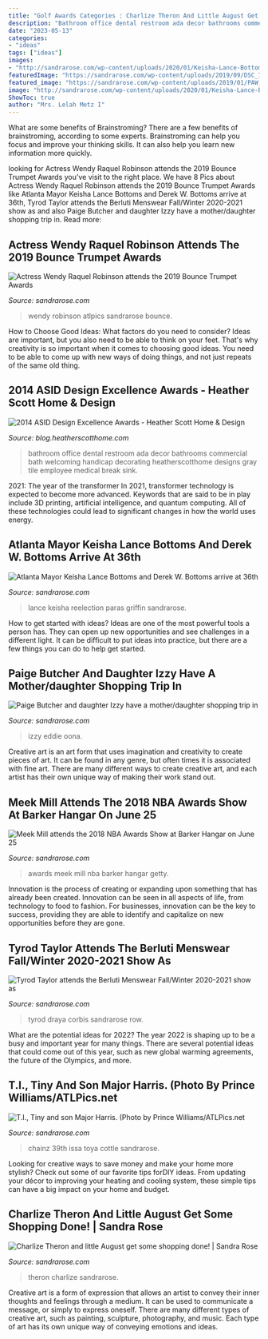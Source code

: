```yaml
---
title: "Golf Awards Categories : Charlize Theron And Little August Get Some Shopping Done!"
description: "Bathroom office dental restroom ada decor bathrooms commercial bath welcoming handicap decorating heatherscotthome designs gray tile employee medical break sink"
date: "2023-05-13"
categories:
- "ideas"
tags: ["ideas"]
images:
- "http://sandrarose.com/wp-content/uploads/2020/01/Keisha-Lance-Bottoms-Derek-W.-Bottoms-GettyImages-650x879.jpg"
featuredImage: "https://sandrarose.com/wp-content/uploads/2019/09/DSC_7277.jpg"
featured_image: "https://sandrarose.com/wp-content/uploads/2019/01/PAW_4558.jpg"
image: "http://sandrarose.com/wp-content/uploads/2020/01/Keisha-Lance-Bottoms-Derek-W.-Bottoms-GettyImages-650x879.jpg"
ShowToc: true
author: "Mrs. Lelah Metz I"
---
```



What are some benefits of Brainstroming?
There are a few benefits of brainstroming, according to some experts. Brainstroming can help you focus and improve your thinking skills. It can also help you learn new information more quickly.

	

		
looking for Actress Wendy Raquel Robinson attends the 2019 Bounce Trumpet Awards you've visit to the right place. We have 8 Pics about Actress Wendy Raquel Robinson attends the 2019 Bounce Trumpet Awards like Atlanta Mayor Keisha Lance Bottoms and Derek W. Bottoms arrive at 36th, Tyrod Taylor attends the Berluti Menswear Fall/Winter 2020-2021 show as and also Paige Butcher and daughter Izzy have a mother/daughter shopping trip in. Read more:
		
    
## Actress Wendy Raquel Robinson Attends The 2019 Bounce Trumpet Awards

<img loading=lazy src="https://sandrarose.com/wp-content/uploads/2019/01/PAW_4558.jpg" onerror="this.onerror=null;this.src='https://tse4.mm.bing.net/th?id=OIP.sI9B8EUSyx4u3zbJKh_avQHaK0&amp;pid=15.1';" alt="Actress Wendy Raquel Robinson attends the 2019 Bounce Trumpet Awards">

_Source: sandrarose.com_

>wendy robinson atlpics sandrarose bounce. 

	

How to Choose Good Ideas: What factors do you need to consider?
Ideas are important, but you also need to be able to think on your feet. That's why creativity is so important when it comes to choosing good ideas. You need to be able to come up with new ways of doing things, and not just repeats of the same old thing.

    
## 2014 ASID Design Excellence Awards - Heather Scott Home &amp; Design

<img loading=lazy src="http://blog.heatherscotthome.com/wp-content/uploads/2014/11/Dental-office-employee-bath.jpg" onerror="this.onerror=null;this.src='https://tse3.mm.bing.net/th?id=OIP.H_lBgAgzq5dEXXx1_SgbGAHaLF&amp;pid=15.1';" alt="2014 ASID Design Excellence Awards - Heather Scott Home &amp; Design">

_Source: blog.heatherscotthome.com_

>bathroom office dental restroom ada decor bathrooms commercial bath welcoming handicap decorating heatherscotthome designs gray tile employee medical break sink. 

	

2021: The year of the transformer
In 2021, transformer technology is expected to become more advanced. Keywords that are said to be in play include 3D printing, artificial intelligence, and quantum computing. All of these technologies could lead to significant changes in how the world uses energy.

    
## Atlanta Mayor Keisha Lance Bottoms And Derek W. Bottoms Arrive At 36th

<img loading=lazy src="http://sandrarose.com/wp-content/uploads/2020/01/Keisha-Lance-Bottoms-Derek-W.-Bottoms-GettyImages-650x879.jpg" onerror="this.onerror=null;this.src='https://tse4.mm.bing.net/th?id=OIP.s2lVDdba29zY0yrinIMgigHaKA&amp;pid=15.1';" alt="Atlanta Mayor Keisha Lance Bottoms and Derek W. Bottoms arrive at 36th">

_Source: sandrarose.com_

>lance keisha reelection paras griffin sandrarose. 

	

How to get started with ideas?
Ideas are one of the most powerful tools a person has. They can open up new opportunities and see challenges in a different light. It can be difficult to put ideas into practice, but there are a few things you can do to help get started.

    
## Paige Butcher And Daughter Izzy Have A Mother/daughter Shopping Trip In

<img loading=lazy src="https://sandrarose.com/wp-content/uploads/2018/04/BGUS_1192488_027-1000x1500.jpg" onerror="this.onerror=null;this.src='https://tse4.mm.bing.net/th?id=OIP.XWOiUe7iD4lR6A8PExHnUAHaLH&amp;pid=15.1';" alt="Paige Butcher and daughter Izzy have a mother/daughter shopping trip in">

_Source: sandrarose.com_

>izzy eddie oona. 

	

Creative art is an art form that uses imagination and creativity to create pieces of art. It can be found in any genre, but often times it is associated with fine art. There are many different ways to create creative art, and each artist has their own unique way of making their work stand out.

    
## Meek Mill Attends The 2018 NBA Awards Show At Barker Hangar On June 25

<img loading=lazy src="https://sandrarose.com/wp-content/uploads/2018/06/Meek-Mill-NBA-Awards-GettyImages.jpg" onerror="this.onerror=null;this.src='https://tse2.mm.bing.net/th?id=OIP.3KjVtJSNyJ9iNoJmloREqgHaLI&amp;pid=15.1';" alt="Meek Mill attends the 2018 NBA Awards Show at Barker Hangar on June 25">

_Source: sandrarose.com_

>awards meek mill nba barker hangar getty. 

	

Innovation is the process of creating or expanding upon something that has already been created. Innovation can be seen in all aspects of life, from technology to food to fashion. For businesses, innovation can be the key to success, providing they are able to identify and capitalize on new opportunities before they are gone.

    
## Tyrod Taylor Attends The Berluti Menswear Fall/Winter 2020-2021 Show As

<img loading=lazy src="http://sandrarose.com/wp-content/uploads/2020/10/Tyrod-Taylor-GettyImages-1200128688.jpg" onerror="this.onerror=null;this.src='https://tse3.mm.bing.net/th?id=OIP.2fvC2jCS_qWI7yowdmT2qQHaLH&amp;pid=15.1';" alt="Tyrod Taylor attends the Berluti Menswear Fall/Winter 2020-2021 show as">

_Source: sandrarose.com_

>tyrod draya corbis sandrarose row. 

	

What are the potential ideas for 2022?
The year 2022 is shaping up to be a busy and important year for many things. There are several potential ideas that could come out of this year, such as new global warming agreements, the future of the Olympics, and more.

    
## T.I., Tiny And Son Major Harris. (Photo By Prince Williams/ATLPics.net

<img loading=lazy src="https://sandrarose.com/wp-content/uploads/2019/09/DSC_7277.jpg" onerror="this.onerror=null;this.src='https://tse1.mm.bing.net/th?id=OIP.Op55qhoGwpuwxR_9fZu8uwHaJ_&amp;pid=15.1';" alt="T.I., Tiny and son Major Harris. (Photo by Prince Williams/ATLPics.net">

_Source: sandrarose.com_

>chainz 39th issa toya cottle sandrarose. 

	

Looking for creative ways to save money and make your home more stylish? Check out some of our favorite tips forDIY ideas. From updating your décor to improving your heating and cooling system, these simple tips can have a big impact on your home and budget.

    
## Charlize Theron And Little August Get Some Shopping Done! | Sandra Rose

<img loading=lazy src="https://sandrarose.com/wp-content/uploads/2018/04/BGUS_1198099_013-1000x1500.jpg" onerror="this.onerror=null;this.src='https://tse3.mm.bing.net/th?id=OIP.hGIO8nRkEflyVlpEy5fIxQHaLH&amp;pid=15.1';" alt="Charlize Theron and little August get some shopping done! | Sandra Rose">

_Source: sandrarose.com_

>theron charlize sandrarose. 

	

Creative art is a form of expression that allows an artist to convey their inner thoughts and feelings through a medium. It can be used to communicate a message, or simply to express oneself. There are many different types of creative art, such as painting, sculpture, photography, and music. Each type of art has its own unique way of conveying emotions and ideas.

